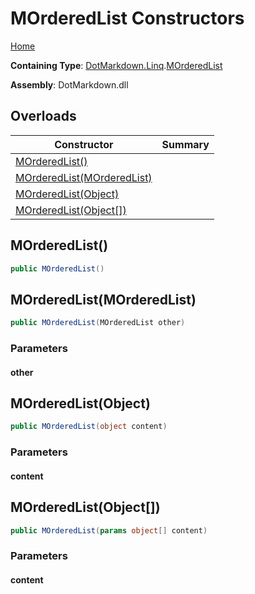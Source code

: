 # MOrderedList Constructors

[Home](../../../../README.md)

**Containing Type**: [DotMarkdown.Linq](../../README.md)\.[MOrderedList](../README.md)

**Assembly**: DotMarkdown\.dll

## Overloads

| Constructor | Summary |
| ----------- | ------- |
| [MOrderedList()](#DotMarkdown_Linq_MOrderedList__ctor) | |
| [MOrderedList(MOrderedList)](#DotMarkdown_Linq_MOrderedList__ctor_DotMarkdown_Linq_MOrderedList_) | |
| [MOrderedList(Object)](#DotMarkdown_Linq_MOrderedList__ctor_System_Object_) | |
| [MOrderedList(Object\[\])](#DotMarkdown_Linq_MOrderedList__ctor_System_Object___) | |

## MOrderedList\(\)<a name="DotMarkdown_Linq_MOrderedList__ctor"></a>

```csharp
public MOrderedList()
```

## MOrderedList\(MOrderedList\)<a name="DotMarkdown_Linq_MOrderedList__ctor_DotMarkdown_Linq_MOrderedList_"></a>

```csharp
public MOrderedList(MOrderedList other)
```

### Parameters

#### other

## MOrderedList\(Object\)<a name="DotMarkdown_Linq_MOrderedList__ctor_System_Object_"></a>

```csharp
public MOrderedList(object content)
```

### Parameters

#### content

## MOrderedList\(Object\[\]\)<a name="DotMarkdown_Linq_MOrderedList__ctor_System_Object___"></a>

```csharp
public MOrderedList(params object[] content)
```

### Parameters

#### content

